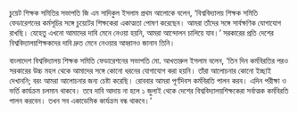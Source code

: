 চুয়েট শিক্ষক সমিতির সভাপতি জি এম সাদিকুল ইসলাম প্রথম আলোকে বলেন, ‘বিশ্ববিদ্যালয় শিক্ষক সমিতি ফেডারেশনের কর্মসূচির সঙ্গে চুয়েটের শিক্ষকেরা একাত্মতা পোষণ করেছেন। আমরা তাঁদের সঙ্গে সার্বক্ষণিক যোগাযোগ রাখছি। যেহেতু এখনো আমাদের দাবি মেনে নেওয়া হয়নি, আমরা আন্দোলন চালিয়ে যাব।’ সরকারের প্রতি দেশের বিশ্ববিদ্যালয়শিক্ষকদের দাবি দ্রুত মেনে নেওয়ার আহ্বানও জানান তিনি।

বাংলাদেশ বিশ্ববিদ্যালয় শিক্ষক সমিতি ফেডারেশনের সভাপতি মো. আখতারুল ইসলাম বলেন, ‘তিন দিন কর্মবিরতির পরও সরকারের উচ্চ মহল থেকে আমাদের সঙ্গে কোনো ধরনের যোগাযোগ করা হয়নি। তাঁরা আলোচনার কোনো ইচ্ছাই দেখাননি; বরং আমরা আলোচনার জন্য চেষ্টা করেছি। রোববার আমরা পূর্ণদিবস কর্মবিরতি পালন করব। এদিন পরীক্ষা ও ভর্তি কার্যক্রম চলমান থাকবে। তবে দাবি আদায় না হলে ১ জুলাই থেকে দেশের বিশ্ববিদ্যালয়শিক্ষকেরা সর্বাত্মক কর্মবিরতি পালন করবেন। তখন সব একাডেমিক কার্যক্রম বন্ধ থাকবে।’
